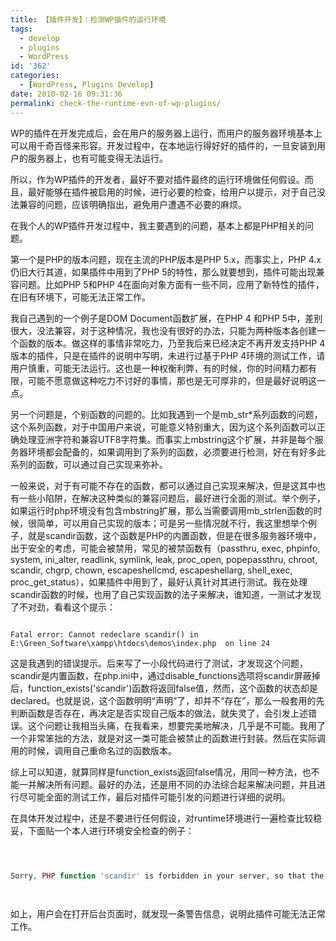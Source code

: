 ```yaml
---
title: 【插件开发】：检测WP插件的运行环境
tags:
  - develop
  - plugins
  - WordPress
id: '362'
categories:
  - [WordPress, Plugins Develop]
date: 2010-02-16 09:31:36
permalink: check-the-runtime-evn-of-wp-plugins/
---
```


WP的插件在开发完成后，会在用户的服务器上运行，而用户的服务器环境基本上可以用千奇百怪来形容。开发过程中，在本地运行得好好的插件的，一旦安装到用户的服务器上，也有可能变得无法运行。

所以，作为WP插件的开发者，最好不要对插件最终的运行环境做任何假设。而且，最好能够在插件被启用的时候，进行必要的检查，给用户以提示，对于自己没法兼容的问题，应该明确指出，避免用户遭遇不必要的麻烦。

在我个人的WP插件开发过程中，我主要遇到的问题，基本上都是PHP相关的问题。
<!-- more -->
第一个是PHP的版本问题，现在主流的PHP版本是PHP 5.x，而事实上，PHP 4.x仍旧大行其道，如果插件中用到了PHP 5的特性，那么就要想到，插件可能出现兼容问题。比如PHP 5和PHP 4在面向对象方面有一些不同，应用了新特性的插件，在旧有环境下，可能无法正常工作。

我自己遇到的一个例子是DOM Document函数扩展，在PHP 4 和PHP 5中，差别很大，没法兼容，对于这种情况，我也没有很好的办法，只能为两种版本各创建一个函数的版本。做这样的事情非常吃力，乃至我后来已经决定不再开发支持PHP 4版本的插件，只是在插件的说明中写明，未进行过基于PHP 4环境的测试工作，请用户慎重，可能无法运行。这也是一种权衡利弊，有的时候，你的时间精力都有限，可能不愿意做这种吃力不讨好的事情，那也是无可厚非的，但是最好说明这一点。

另一个问题是，个别函数的问题的。比如我遇到一个是mb_str*系列函数的问题，这个系列函数，对于中国用户来说，可能意义特别重大，因为这个系列函数可以正确处理亚洲字符和兼容UTF8字符集。而事实上mbstring这个扩展，并非是每个服务器环境都会配备的，如果调用到了系列的函数，必须要进行检测，好在有好多此系列的函数，可以通过自己实现来弥补。

一般来说，对于有可能不存在的函数，都可以通过自己实现来解决，但是这其中也有一些小陷阱，在解决这种类似的兼容问题后，最好进行全面的测试。举个例子，如果运行时php环境没有包含mbstring扩展，那么当需要调用mb_strlen函数的时候，很简单，可以用自己实现的版本；可是另一些情况就不行，我这里想举个例子，就是scandir函数，这个函数是PHP的内置函数，但是在很多服务器环境中，出于安全的考虑，可能会被禁用，常见的被禁函数有（passthru, exec, phpinfo, system, ini_alter, readlink, symlink, leak, proc_open, popepassthru, chroot, scandir, chgrp, chown, escapeshellcmd, escapeshellarg, shell_exec, proc_get_status），如果插件中用到了，最好认真针对其进行测试。我在处理scandir函数的时候，也用了自己实现函数的法子来解决，谁知道，一测试才发现了不对劲，看看这个提示：

```shell

Fatal error: Cannot redeclare scandir() in E:\Green_Software\xampp\htdocs\demos\index.php  on line 24

```

这是我遇到的错误提示。后来写了一小段代码进行了测试，才发现这个问题，scandir是内置函数，在php.ini中，通过disable_functions选项将scandir屏蔽掉后，function_exists('scandir')函数将返回false值，然而，这个函数的状态却是declared。也就是说，这个函数明明“声明”了，却并不“存在”，那么一般套用的先判断函数是否存在，再决定是否实现自己版本的做法，就失灵了，会引发上述错误。这个问题让我相当头痛，在我看来，想要完美地解决，几乎是不可能。我用了一个非常笨拙的方法，就是对这一类可能会被禁止的函数进行封装。然后在实际调用的时候，调用自己重命名过的函数版本。

综上可以知道，就算同样是function_exists返回false情况，用同一种方法，也不能一并解决所有问题。最好的办法，还是用不同的办法综合起来解决问题，并且进行尽可能全面的测试工作，最后对插件可能引发的问题进行详细的说明。

在具体开发过程中，还是不要进行任何假设，对runtime环境进行一遍检查比较稳妥，下面贴一个本人进行环境安全检查的例子：

```php



Sorry, PHP function 'scandir' is forbidden in your server, so that the plugin will not work. Please disable the plugin.

 

```



 

如上，用户会在打开后台页面时，就发现一条警告信息，说明此插件可能无法正常工作。